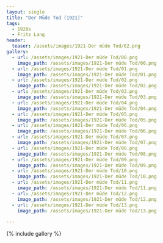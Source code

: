 ```yaml
---
layout: single
title: "Der Müde Tod (1921)"
tags:
  - 1920s 
  - Fritz Lang
header:
  teaser: /assets/images/1921-Der müde Tod/02.png
gallery:
  - url: /assets/images/1921-Der müde Tod/00.png
    image_path: /assets/images/1921-Der müde Tod/00.png  
  - url: /assets/images/1921-Der müde Tod/01.png
    image_path: /assets/images/1921-Der müde Tod/01.png
  - url: /assets/images/1921-Der müde Tod/02.png
    image_path: /assets/images/1921-Der müde Tod/02.png
  - url: /assets/images/1921-Der müde Tod/03.png
    image_path: /assets/images/1921-Der müde Tod/03.png
  - url: /assets/images/1921-Der müde Tod/04.png
    image_path: /assets/images/1921-Der müde Tod/04.png
  - url: /assets/images/1921-Der müde Tod/05.png
    image_path: /assets/images/1921-Der müde Tod/05.png
  - url: /assets/images/1921-Der müde Tod/06.png
    image_path: /assets/images/1921-Der müde Tod/06.png
  - url: /assets/images/1921-Der müde Tod/07.png
    image_path: /assets/images/1921-Der müde Tod/07.png
  - url: /assets/images/1921-Der müde Tod/08.png
    image_path: /assets/images/1921-Der müde Tod/08.png
  - url: /assets/images/1921-Der müde Tod/09.png
    image_path: /assets/images/1921-Der müde Tod/09.png
  - url: /assets/images/1921-Der müde Tod/10.png
    image_path: /assets/images/1921-Der müde Tod/10.png
  - url: /assets/images/1921-Der müde Tod/11.png
    image_path: /assets/images/1921-Der müde Tod/11.png
  - url: /assets/images/1921-Der müde Tod/12.png
    image_path: /assets/images/1921-Der müde Tod/12.png
  - url: /assets/images/1921-Der müde Tod/13.png
    image_path: /assets/images/1921-Der müde Tod/13.png
 
---
```

{% include gallery %}
